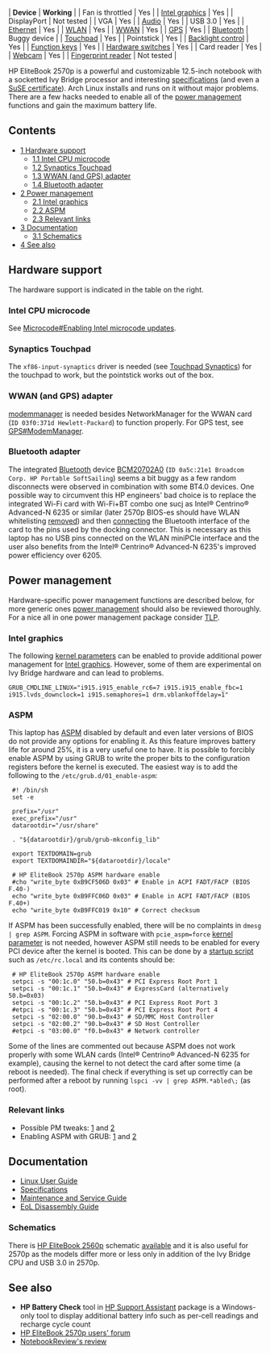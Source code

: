 | **Device** | **Working** |
| Fan is throttled | Yes |
| [Intel graphics](/index.php/Intel_graphics "Intel graphics") | Yes |
| DisplayPort | Not tested |
| VGA | Yes |
| [Audio](/index.php/Audio "Audio") | Yes |
| USB 3.0 | Yes |
| [Ethernet](/index.php/Network "Network") | Yes |
| [WLAN](/index.php/Wireless "Wireless") | Yes |
| [WWAN](#WWAN) | Yes |
| [GPS](/index.php/GPS "GPS") | Yes |
| [Bluetooth](/index.php/Bluetooth "Bluetooth") | Buggy device |
| [Touchpad](/index.php/Touchpad "Touchpad") | Yes |
| Pointstick | Yes |
| [Backlight control](/index.php/Backlight "Backlight") | Yes |
| [Function keys](/index.php/Extra_keyboard_keys "Extra keyboard keys") | Yes |
| [Hardware switches](/index.php/Extra_keyboard_keys "Extra keyboard keys") | Yes |
| Card reader | Yes |
| [Webcam](/index.php/Webcam "Webcam") | Yes |
| [Fingerprint reader](/index.php/Fprint "Fprint") | Not tested |

HP EliteBook 2570p is a powerful and customizable 12.5-inch notebook with a socketted Ivy Bridge processor and interesting [specifications](https://www.fajnykomputer.pl/pl/p/file/b7a0ac330691b6f4eec20261b93dfaab/quick_spec_hp_elitebook_2570p.pdf) (and even a [SuSE certificate](https://www.suse.com/yes/138109.htm)). Arch Linux installs and runs on it without major problems. There are a few hacks needed to enable all of the [power management](/index.php/Power_management "Power management") functions and gain the maximum battery life.

## Contents

*   [1 Hardware support](#Hardware_support)
    *   [1.1 Intel CPU microcode](#Intel_CPU_microcode)
    *   [1.2 Synaptics Touchpad](#Synaptics_Touchpad)
    *   [1.3 WWAN (and GPS) adapter](#WWAN_.28and_GPS.29_adapter)
    *   [1.4 Bluetooth adapter](#Bluetooth_adapter)
*   [2 Power management](#Power_management)
    *   [2.1 Intel graphics](#Intel_graphics)
    *   [2.2 ASPM](#ASPM)
    *   [2.3 Relevant links](#Relevant_links)
*   [3 Documentation](#Documentation)
    *   [3.1 Schematics](#Schematics)
*   [4 See also](#See_also)

## Hardware support

The hardware support is indicated in the table on the right.

### Intel CPU microcode

See [Microcode#Enabling Intel microcode updates](/index.php/Microcode#Enabling_Intel_microcode_updates "Microcode").

### Synaptics Touchpad

The `xf86-input-synaptics` driver is needed (see [Touchpad Synaptics](/index.php/Touchpad_Synaptics "Touchpad Synaptics")) for the touchpad to work, but the pointstick works out of the box.

### WWAN (and GPS) adapter

[modemmanager](https://www.archlinux.org/packages/?name=modemmanager) is needed besides NetworkManager for the WWAN card (`ID 03f0:371d Hewlett-Packard`) to function properly. For GPS test, see [GPS#ModemManager](/index.php/GPS#ModemManager "GPS").

### Bluetooth adapter

The integrated [Bluetooth](/index.php/Bluetooth "Bluetooth") device [BCM20702A0](http://www.broadcom.com/products/Bluetooth/Bluetooth-RF-Silicon-and-Software-Solutions/BCM20702) (`ID 0a5c:21e1 Broadcom Corp. HP Portable SoftSailing`) seems a bit buggy as a few random disconnects were observed in combination with some BT4.0 devices. One possible way to circumvent this HP engineers' bad choice is to replace the integrated Wi-Fi card with Wi-Fi+BT combo one sucj as Intel® Centrino® Advanced-N 6235 or similar (later 2570p BIOS-es should have WLAN whitelisting [removed](https://www.techinferno.com/index.php?/forums/topic/1982-125-hp-elitebook-2570p-owners-lounge/&page=41#comment-109982)) and then [connecting](https://www.techinferno.com/index.php?/forums/topic/1982-125-hp-elitebook-2570p-owners-lounge/&page=47#comment-132577) the Bluetooth interface of the card to the pins used by the docking connector. This is necessary as this laptop has no USB pins connected on the WLAN miniPCIe interface and the user also benefits from the Intel® Centrino® Advanced-N 6235's improved power efficiency over 6205.

## Power management

Hardware-specific power management functions are described below, for more generic ones [power management](/index.php/Power_management "Power management") should also be reviewed thoroughly. For a nice all in one power management package consider [TLP](/index.php/TLP "TLP").

### Intel graphics

The following [kernel parameters](/index.php/Kernel_parameters "Kernel parameters") can be enabled to provide additional power management for [Intel graphics](/index.php/Intel_graphics "Intel graphics"). However, some of them are experimental on Ivy Bridge hardware and can lead to problems.

```
GRUB_CMDLINE_LINUX="i915.i915_enable_rc6=7 i915.i915_enable_fbc=1 i915.lvds_downclock=1 i915.semaphores=1 drm.vblankoffdelay=1"

```

### ASPM

This laptop has [ASPM](/index.php/Power_management#Active_State_Power_Management "Power management") disabled by default and even later versions of BIOS do not provide any options for enabling it. As this feature improves battery life for around 25%, it is a very useful one to have. It is possible to forcibly enable ASPM by using GRUB to write the proper bits to the configuration registers before the kernel is executed. The easiest way is to add the following to the `/etc/grub.d/01_enable-aspm`:

```
 #! /bin/sh
 set -e

 prefix="/usr"
 exec_prefix="/usr"
 datarootdir="/usr/share"

 . "${datarootdir}/grub/grub-mkconfig_lib"

 export TEXTDOMAIN=grub
 export TEXTDOMAINDIR="${datarootdir}/locale"

 # HP EliteBook 2570p ASPM hardware enable
 #cho "write_byte 0xB9CF506D 0x03" # Enable in ACPI FADT/FACP (BIOS F.40-)
 echo "write_byte 0xB9FFC06D 0x03" # Enable in ACPI FADT/FACP (BIOS F.40+)
 echo "write_byte 0xB9FFC019 0x10" # Correct checksum

```

If ASPM has been successfully enabled, there will be no complaints in `dmesg | grep ASPM`. Forcing ASPM in software with `pcie_aspm=force` [kernel parameter](/index.php/Kernel_parameter "Kernel parameter") is not needed, however ASPM still needs to be enabled for every PCI device after the kernel is booted. This can be done by a [startup script](/index.php/Autostarting "Autostarting") such as `/etc/rc.local` and its contents should be:

```
 # HP EliteBook 2570p ASPM hardware enable
 setpci -s "00:1c.0" "50.b=0x43" # PCI Express Root Port 1
 setpci -s "00:1c.1" "50.b=0x43" # ExpressCard (alternatively 50.b=0x03)
 setpci -s "00:1c.2" "50.b=0x43" # PCI Express Root Port 3
 #etpci -s "00:1c.3" "50.b=0x43" # PCI Express Root Port 4
 setpci -s "02:00.0" "90.b=0x43" # SD/MMC Host Controller
 setpci -s "02:00.2" "90.b=0x43" # SD Host Controller
 #etpci -s "03:00.0" "f0.b=0x43" # Network controller

```

Some of the lines are commented out because ASPM does not work properly with some WLAN cards (Intel® Centrino® Advanced-N 6235 for example), causing the kernel to not detect the card after some time (a reboot is needed). The final check if everything is set up correctly can be performed after a reboot by running `lspci -vv | grep ASPM.*abled\;` (as root).

### Relevant links

*   Possible PM tweaks: [1](https://www.techinferno.com/index.php?/forums/topic/1982-125-hp-elitebook-2570p-owners-lounge/#comment-35271) and [2](https://www.techinferno.com/index.php?/forums/topic/1982-125-hp-elitebook-2570p-owners-lounge/&page=41#comment-111566)
*   Enabling ASPM with GRUB: [1](https://www.techinferno.com/index.php?/forums/topic/1982-125-hp-elitebook-2570p-owners-lounge/&page=42#comment-117096) and [2](http://forum.notebookreview.com/threads/hp-elitebook-2560p-owners-lounge.586353/page-15#post-8375856)

## Documentation

*   [Linux User Guide](http://h20565.www2.hp.com/portal/site/hpsc/template.PAGE/action.process/public/psi/manualsDisplay/?sp4ts.oid=5259393&javax.portlet.action=true&spf_p.tpst=psiContentDisplay&javax.portlet.begCacheTok=com.vignette.cachetoken&spf_p.prp_psiContentDisplay=wsrp-interactionState%3DdocId%253Demr_na-c03500525%257CdocLocale%253Den_US&javax.portlet.endCacheTok=com.vignette.cachetoken)
*   [Specifications](https://www.fajnykomputer.pl/pl/p/file/b7a0ac330691b6f4eec20261b93dfaab/quick_spec_hp_elitebook_2570p.pdf)
*   [Maintenance and Service Guide](http://h20628.www2.hp.com/km-ext/kmcsdirect/emr_na-c03559419-1.pdf)
*   [EoL Disassembly Guide](http://www.hp.com/hpinfo/globalcitizenship/environment/productdata/Countries/_MultiCountry/disassembly_notebo_2012627193535.pdf)

### Schematics

There is [HP EliteBook 2560p](/index.php/HP_EliteBook_2560p "HP EliteBook 2560p") schematic [available](http://notebookschematic.org/data/NOTEBOOK/attachments/SC/products_files/HP%20EliteBook%202560%20Inventec%20STYX%20MV%20Schematic%20Diagram%20AX2.pdf) and it is also useful for 2570p as the models differ more or less only in addition of the Ivy Bridge CPU and USB 3.0 in 2570p.

## See also

*   **HP Battery Check** tool in [HP Support Assistant](http://h20565.www2.hp.com/hpsc/swd/public/detail?sp4ts.oid=5284308&swItemId=ob_156672_1&swEnvOid=4059) package is a Windows-only tool to display additional battery info such as per-cell readings and recharge cycle count
*   [HP EliteBook 2570p users' forum](https://www.techinferno.com/index.php?/forums/topic/1982-125-hp-elitebook-2570p-owners-lounge/)
*   [NotebookReview's review](http://www.notebookreview.com/notebookreview/hp-elitebook-2570p-review/)